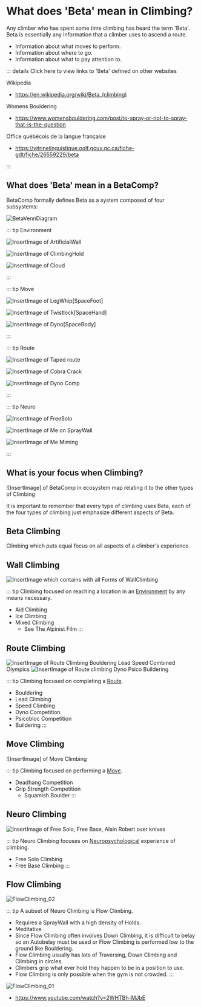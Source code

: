 # What does 'Beta' mean in Climbing?

Any climber who has spent some time climbing has heard the term 'Beta'. Beta is essentially any information that a climber uses to ascend a route. 

- Information about what moves to perform.
- Information about where to go.
- Information about what to pay attention to.  

::: details Click here to view links to 'Beta' defined on other websites

Wikipedia
- https://en.wikipedia.org/wiki/Beta_(climbing)

Womens Bouldering
- https://www.womensbouldering.com/post/to-spray-or-not-to-spray-that-is-the-question

Office québécois de la langue française
- https://vitrinelinguistique.oqlf.gouv.qc.ca/fiche-gdt/fiche/26559229/beta

:::

## What does 'Beta' mean in a BetaComp? 

BetaComp formally defines Beta as a system composed of four subsystems: 

![BetaVennDiagram](/BetaVenn.png) 

::: tip Environment

![InsertImage]() of ArtificialWall

![InsertImage]() of ClimbingHold

![InsertImage]() of Cloud

:::

::: tip Move

![InsertImage]() of LegWhip[SpaceFoot]

![InsertImage]() of Twistlock[SpaceHand]

![InsertImage]() of Dyno[SpaceBody]

:::

::: tip Route

![InsertImage]() of Taped route

![InsertImage]() of Cobra Crack

![InsertImage]() of Dyno Comp

:::


::: tip Neuro

![InsertImage]() of FreeSolo

![InsertImage]() of Me on SprayWall

![InsertImage]() of Me Miming

:::


## What is your focus when Climbing?

![InsertImage] of BetaComp in ecosystem map relating it to the other types of Climbing

It is important to remember that every type of climbing uses Beta, each of the four types of climbing just emphasize different aspects of Beta.

## Beta Climbing

Climbing which puts equal focus on all aspects of a climber's experience.

## Wall Climbing

![InsertImage]() which contains with all Forms of WallClimbing

::: tip Climbing focused on reaching a location in an [Environment]() by any means necessary.

- Aid Climbing
- Ice Climbing
- Mixed Climbing
    - See The Alpinist Film
:::

## Route Climbing

![InsertImage]() of Route Climbing Bouldering Lead Speed Combined Olympics
![InsertImage]() of Route climbing Dyno Psico Buildering

::: tip Climbing focused on completing a [Route]().

- Bouldering
- Lead Climbing
- Speed Climbing
- Dyno Competition
- Psicobloc Competition
- Buildering
:::

## Move Climbing

![InsertImage] of Move Climbing

::: tip Climbing focused on performing a [Move]().

- Deadhang Competition
- Grip Strength Competition
    - Squamish Boulder
:::

## Neuro Climbing 

![InsertImage]() of Free Solo, Free Base, Alain Robert over knives

::: tip Neuro Climbing focuses on [Neuropsychological]() experience of climbing. 

- Free Solo Climbing
- Free Base Climbing
:::

## Flow Climbing

![FlowClimbing_02](/FlowClimbing_02.png)

::: tip A subset of Neuro Climbing is Flow Climbing.

- Requires a SprayWall with a high density of Holds.
- Meditative
- Since Flow Climbing often involves Down Climbing, it is difficult to belay so an Autobelay must be used or Flow Climbing is performed low to the ground like Bouldering.
- Flow Climbing usually has lots of Traversing, Down Climbing and Climbing in circles. 
- Climbers grip what ever hold they happen to be in a position to use. 
- Flow Climbing is only possible when the gym is not crowded.
:::

![FlowClimbing_01](/FlowClimbing_01.png)

- https://www.youtube.com/watch?v=2WHTBh-MJbE